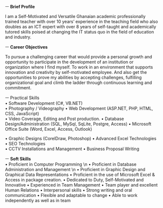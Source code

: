 ㅡ
**Brief Profile**

I am a Self-Motivated and Versatile Ghanaian academic professionally trained teacher with over 10 years’ experience in the teaching field who also doubles as an ICT expert with over 8 years of self-taught and academically tutored skills poised at changing the IT status quo in the field of education and industry.

ㅡ
**Career Objectives**

To pursue a challenging career that would provide a personal growth and opportunity to participate in the development of an institution or organization where I find myself.  To work in an environment that supports innovation and creativity by self-motivated employee.  And also get the opportunities to prove my abilities by accepting challenges, fulfilling organizational goal and climb the ladder through continuous learning and commitment.

ㅡ
Practical Skills	 
•	Software Development (C#, VB.NET)	
•	Photography / Videography
•	Web Development (ASP.NET, PHP, HTML, CSS, JavaScript)	
•	Video Coverage, Editing and Post production.
•	Database Design/Administration (SQL, MySql, SqLite, Postgre, Access)
•	Microsoft Office Suite (Word, Excel, Access, Outlook)

•	Graphic Designs (CorelDraw, Photoshop)
•	Advanced Excel Technologies
•	SEO Technologies	
•	CCTV Installations and Management
•	Business Proposal Writing

ㅡ
**Soft Skills**	 
•	Proficient in Computer Programming \n
•	Proficient in Database Administration and Management \n
•	Proficient in Graphic Design and Graphical Data Representations
•	Proficient in the use of Microsoft Excel & Access in package creation.
•	Dedicated to Duty, Self-Motivated and Innovative	•	Experienced in Team Management
•	Team player and excellent Human Relations
•	Interpersonal skills
•	Strong writing and oral communication
•	Flexible and adaptable to change 
•	Able to work independently as well as in team


